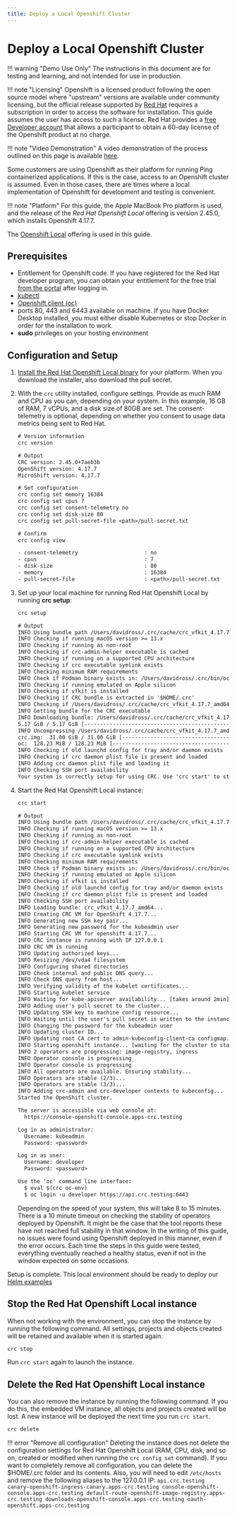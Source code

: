 ```yaml
---
title: Deploy a Local Openshift Cluster
---
```

# Deploy a Local Openshift Cluster

!!! warning "Demo Use Only"
    The instructions in this document are for testing and learning, and not intended for use in production.

!!! note "Licensing"
    Openshift is a licensed product following the open source model where "upstream" versions are available under community licensing, but the official release supported by [Red Hat](https://www.redhat.com/en) requires a subscription in order to access the software for installation.  This guide assumes the user has access to such a license.  Red Hat provides a [free Developer account](https://developers.redhat.com/blog/2016/03/31/no-cost-rhel-developer-subscription-now-available) that allows a participant to obtain a 60-day license of the Openshift product at no charge.

!!! note "Video Demonstration"
    A video demonstration of the process outlined on this page is available [here](https://videos.pingidentity.com/detail/videos/devops/video/6319613511112/openshift-local-demonstration).

Some customers are using Openshift as their platform for running Ping containerized applications.  If this is the case, access to an Openshift cluster is assumed.  Even in those cases, there are times where a local implementation of Openshift for development and testing is convenient.  

!!! note "Platform"
    For this guide, the Apple MacBook Pro platform is used, and the release of the _Red Hat Openshift Local_ offering is version 2.45.0, which installs Openshift 4.17.7.

The [Openshift Local](https://developers.redhat.com/products/openshift-local/overview) offering is used in this guide.

## Prerequisites

* Entitlement for Openshift code.  If you have registered for the Red Hat developer program, you can obtain your entitlement for the free trial [from the portal](https://developers.redhat.com/products/openshift/download) after logging in.
* [kubectl](https://kubernetes.io/docs/tasks/tools/#kubectl)
* [Openshift client (oc)](https://access.redhat.com/documentation/en-us/openshift_container_platform/4.17/html-single/cli_tools/index#cli-getting-started)
* ports 80, 443 and 6443 available on machine. If you have Docker Desktop installed, you must either disable Kubernetes or stop Docker in order for the installation to work.
* **sudo** privileges on your hosting environment

## Configuration and Setup

1. [Install the Red Hat Openshift Local binary](https://console.redhat.com/openshift/create/local) for your platform. When you download the installer, also download the pull secret.

1. With the `crc` utility installed, configure settings.  Provide as much RAM and CPU as you can, depending on your system.  In this example, 16 GB of RAM, 7 vCPUs, and a disk size of 80GB are set.  The consent-telemetry is optional, depending on whether you consent to usage data metrics being sent to Red Hat.

    ```txt
    # Version information
    crc version

    # Output
    CRC version: 2.45.0+7aeb3b
    OpenShift version: 4.17.7
    MicroShift version: 4.17.7

    # Set configuration
    crc config set memory 16384
    crc config set cpus 7
    crc config set consent-telemetry no
    crc config set disk-size 80
    crc config set pull-secret-file <path>/pull-secret.txt

    # Confirm
    crc config view

    - consent-telemetry                     : no
    - cpus                                  : 7
    - disk-size                             : 80
    - memory                                : 16384
    - pull-secret-file                      : <path>/pull-secret.txt
    ```

1. Set up your local machine for running Red Hat Openshift Local by running **crc setup**:

    ```txt
    crc setup

    # Output
    INFO Using bundle path /Users/davidross/.crc/cache/crc_vfkit_4.17.7_amd64.crcbundle 
    INFO Checking if running macOS version >= 13.x    
    INFO Checking if running as non-root              
    INFO Checking if crc-admin-helper executable is cached 
    INFO Checking if running on a supported CPU architecture 
    INFO Checking if crc executable symlink exists    
    INFO Checking minimum RAM requirements            
    INFO Check if Podman binary exists in: /Users/davidross/.crc/bin/oc 
    INFO Checking if running emulated on Apple silicon 
    INFO Checking if vfkit is installed               
    INFO Checking if CRC bundle is extracted in '$HOME/.crc' 
    INFO Checking if /Users/davidross/.crc/cache/crc_vfkit_4.17.7_amd64.crcbundle exists 
    INFO Getting bundle for the CRC executable        
    INFO Downloading bundle: /Users/davidross/.crc/cache/crc_vfkit_4.17.7_amd64.crcbundle... 
    5.17 GiB / 5.17 GiB [---------------------------------------------------------------------------------] 100.00% 44.75 MiB/s
    INFO Uncompressing /Users/davidross/.crc/cache/crc_vfkit_4.17.7_amd64.crcbundle 
    crc.img:  31.00 GiB / 31.00 GiB [---------------------------------------------------------------------------------] 100.00%
    oc:  128.23 MiB / 128.23 MiB [------------------------------------------------------------------------------------] 100.00%
    INFO Checking if old launchd config for tray and/or daemon exists 
    INFO Checking if crc daemon plist file is present and loaded 
    INFO Adding crc daemon plist file and loading it  
    INFO Checking SSH port availability               
    Your system is correctly setup for using CRC. Use 'crc start' to start the instance
    ```

1. Start the Red Hat Openshift Local instance:

    ```txt
    crc start
 
    # Output
    INFO Using bundle path /Users/davidross/.crc/cache/crc_vfkit_4.17.7_amd64.crcbundle
    INFO Checking if running macOS version >= 13.x
    INFO Checking if running as non-root
    INFO Checking if crc-admin-helper executable is cached
    INFO Checking if running on a supported CPU architecture
    INFO Checking if crc executable symlink exists
    INFO Checking minimum RAM requirements
    INFO Check if Podman binary exists in: /Users/davidross/.crc/bin/oc
    INFO Checking if running emulated on Apple silicon
    INFO Checking if vfkit is installed
    INFO Checking if old launchd config for tray and/or daemon exists
    INFO Checking if crc daemon plist file is present and loaded
    INFO Checking SSH port availability
    INFO Loading bundle: crc_vfkit_4.17.7_amd64...
    INFO Creating CRC VM for OpenShift 4.17.7...
    INFO Generating new SSH key pair...
    INFO Generating new password for the kubeadmin user
    INFO Starting CRC VM for openshift 4.17.7...
    INFO CRC instance is running with IP 127.0.0.1
    INFO CRC VM is running
    INFO Updating authorized keys...
    INFO Resizing /dev/vda4 filesystem
    INFO Configuring shared directories
    INFO Check internal and public DNS query...
    INFO Check DNS query from host...
    INFO Verifying validity of the kubelet certificates...
    INFO Starting kubelet service
    INFO Waiting for kube-apiserver availability... [takes around 2min]
    INFO Adding user's pull secret to the cluster...
    INFO Updating SSH key to machine config resource...
    INFO Waiting until the user's pull secret is written to the instance disk...
    INFO Changing the password for the kubeadmin user
    INFO Updating cluster ID...
    INFO Updating root CA cert to admin-kubeconfig-client-ca configmap...
    INFO Starting openshift instance... [waiting for the cluster to stabilize]
    INFO 2 operators are progressing: image-registry, ingress
    INFO Operator console is progressing
    INFO Operator console is progressing
    INFO All operators are available. Ensuring stability...
    INFO Operators are stable (2/3)...
    INFO Operators are stable (3/3)...
    INFO Adding crc-admin and crc-developer contexts to kubeconfig...
    Started the OpenShift cluster.

    The server is accessible via web console at:
      https://console-openshift-console.apps-crc.testing

    Log in as administrator:
      Username: kubeadmin
      Password: <password>

    Log in as user:
      Username: developer
      Password: <password>

    Use the 'oc' command line interface:
      $ eval $(crc oc-env)
      $ oc login -u developer https://api.crc.testing:6443
    ```

    Depending on the speed of your system, this will take 8 to 15 minutes.  There is a 10 minute timeout on checking the stability of operators deployed by Openshift.  It might be the case that the tool reports these have not reached full stability in that window.  In the writing of this guide, no issues were found using Openshift deployed in this manner, even if the error occurs.  Each time the steps in this guide were tested, everything eventually reached a healthy status, even if not in the window expected on some occasions.

Setup is complete.  This local environment should be ready to deploy our [Helm examples](./deployHelm.md)

## Stop the Red Hat Openshift Local instance

When not working with the environment, you can stop the instance by running the following command.  All settings, projects and objects created will be retained and available when it is started again.

```sh
crc stop
```

Run `crc start` again to launch the instance.

## Delete the Red Hat Openshift Local instance

You can also remove the instance by running the following command.  If you do this, the embedded VM instance, all objects and projects created will be lost.  A new instance will be deployed the next time you run `crc start`.

```sh
crc delete
```

!!! error "Remove all configuration"
    Deleting the instance does not delete the configuration settings for Red Hat Openshift Local (RAM, CPU, disk, and so on, created or modified when running the `crc config set` command).  If you want to completely remove all configuration, you can delete the $HOME/.crc folder and its contents.  Also, you will need to edit `/etc/hosts` and remove the following aliases to the 127.0.0.1 IP: `api.crc.testing canary-openshift-ingress-canary.apps-crc.testing console-openshift-console.apps-crc.testing default-route-openshift-image-registry.apps-crc.testing downloads-openshift-console.apps-crc.testing oauth-openshift.apps-crc.testing`